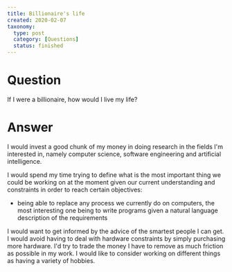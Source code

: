 ```yaml
---
title: Billionaire's life
created: 2020-02-07
taxonomy:
  type: post
  category: [Questions]
  status: finished
---
```


# Question
If I were a billionaire, how would I live my life?

# Answer
I would invest a good chunk of my money in doing research in the fields I'm interested in, namely computer science, software engineering and artificial intelligence.

I would spend my time trying to define what is the most important thing we could be working on at the moment given our current understanding and constraints in order to reach certain objectives:
* being able to replace any process we currently do on computers, the most interesting one being to write programs given a natural language description of the requirements

I would want to get informed by the advice of the smartest people I can get. I would avoid having to deal with hardware constraints by simply purchasing more hardware. I'd try to trade the money I have to remove as much friction as possible in my work. I would like to consider working on different things as having a variety of hobbies.
